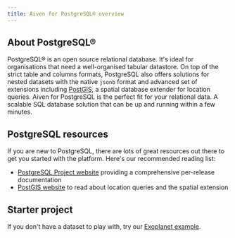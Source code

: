 ```yaml
---
title: Aiven for PostgreSQL® overview
---
```


## About PostgreSQL®

PostgreSQL® is an open source relational database. It\'s ideal for
organisations that need a well-organised tabular datastore. On top of
the strict table and columns formats, PostgreSQL also offers solutions
for nested datasets with the native `jsonb` format and advanced set of
extensions including [PostGIS](https://postgis.net/), a spatial database
extender for location queries. Aiven for PostgreSQL is the perfect fit
for your relational data. A scalable SQL database solution that can be
up and running within a few minutes.

## PostgreSQL resources

If you are new to PostgreSQL, there are lots of great resources out
there to get you started with the platform. Here\'s our recommended
reading list:

-   [PostgreSQL Project website](https://www.postgresql.org/) providing
    a comprehensive per-release documentation
-   [PostGIS website](https://postgis.net/) to read about location
    queries and the spatial extension

## Starter project

If you don\'t have a dataset to play with, try our [Exoplanet
example](https://aiven.io/blog/discover-exoplanets-with-postgresql?utm_source=github&utm_medium=organic&utm_campaign=devportal&utm_content=repo).
